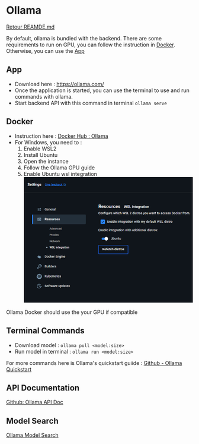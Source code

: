 # Ollama

[Retour REAMDE.md](/README.md#ollama)

By default, ollama is bundled with the backend. There are some requirements to run on GPU, you can follow the instruction in [Docker](#docker).  
Otherwise, you can use the [App](#app)

## App

- Download here : <a href="https://ollama.com/" target="_blank">https://ollama.com/</a>
- Once the application is started, you can use the terminal to use and run commands with ollama.
- Start backend API with this command in terminal `ollama serve`

## Docker

- Instruction here : <a href="https://hub.docker.com/r/ollama/ollama" target="_blank">Docker Hub : Ollama</a>
- For Windows, you need to :
    1. Enable WSL2
    2. Install Ubuntu
    3. Open the instance
    4. Follow the Ollama GPU guide
    5. Enable Ubuntu wsl integration
    ![wsl_integration](./ressources//wsl_integration.png)

Ollama Docker should use the your GPU if compatible

## Terminal Commands

- Download model : `ollama pull <model:size>`
- Run model in terminal : `ollama run <model:size>`

For more commands here is Ollama's quickstart guiide : <a href="https://github.com/ollama/ollama/blob/main/README.md#quickstart" target="_blank">Github - Ollama Quickstart</a>

## API Documentation

<a href="https://github.com/ollama/ollama/blob/main/docs/api.md" target="_blank">Github: Ollama API Doc</a>

## Model Search

<a href="https://ollama.com/search" target="_blank">Ollama Model Search</a>
